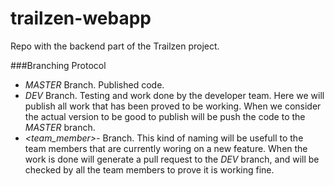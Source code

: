 # trailzen-webapp

Repo with the backend part of the Trailzen project.


###Branching Protocol

- *MASTER* Branch. Published code.
- *DEV* Branch. Testing and work done by the developer team. Here we will publish all work 
that has been proved to be working. When we consider the actual version to be good to publish 
will be push the code to the *MASTER* branch.
- *<team_member>-<activity>* Branch. This kind of naming will be usefull to the team members 
that are currently woring on a new feature. When the work is done will generate a pull request 
to the *DEV* branch, and will be checked by all the team members to prove it is working fine.
